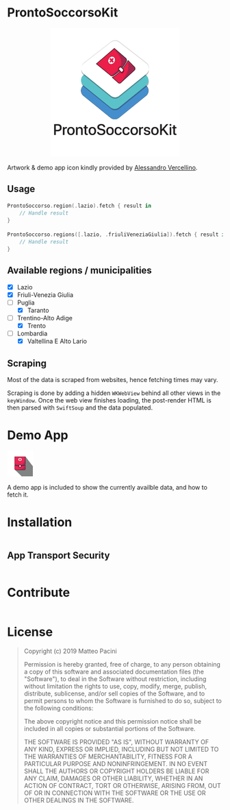 # ProntoSoccorsoKit

<p align="center">
<img src="img/framework.png" width="300">
</p>

Artwork & demo app icon kindly provided by [Alessandro Vercellino](mailto:independentdesign@outlook.it).

## Usage

```swift
ProntoSoccorso.region(.lazio).fetch { result in
    // Handle result
}

ProntoSoccorso.regions([.lazio, .friuliVeneziaGiulia]).fetch { result in
    // Handle result
}

```

## Available regions / municipalities

- [X] Lazio 
- [X] Friuli-Venezia Giulia
- [ ] Puglia
    - [X] Taranto
- [ ] Trentino-Alto Adige
    - [X] Trento
- [ ] Lombardia
    - [X] Valtellina E Alto Lario

## Scraping

Most of the data is scraped from websites, hence fetching times may vary.

Scraping is done by adding a hidden `WKWebView` behind all other views in the `keyWindow`.
Once the web view finishes loading, the post-render HTML is then parsed with `SwiftSoup` and the data populated.

# Demo App

![app-icon](img/app-icon.png)

A demo app is included to show the currently availble data, and how to fetch it.

# Installation

```
```

## App Transport Security

```
```
# Contribute

```
```

# License

>Copyright (c) 2019 Matteo Pacini
>
>Permission is hereby granted, free of charge, to any person obtaining a copy
>of this software and associated documentation files (the "Software"), to deal
>in the Software without restriction, including without limitation the rights
>to use, copy, modify, merge, publish, distribute, sublicense, and/or sell
>copies of the Software, and to permit persons to whom the Software is
>furnished to do so, subject to the following conditions:
>
>The above copyright notice and this permission notice shall be included in all
>copies or substantial portions of the Software.
>
>THE SOFTWARE IS PROVIDED "AS IS", WITHOUT WARRANTY OF ANY KIND, EXPRESS OR
>IMPLIED, INCLUDING BUT NOT LIMITED TO THE WARRANTIES OF MERCHANTABILITY,
>FITNESS FOR A PARTICULAR PURPOSE AND NONINFRINGEMENT. IN NO EVENT SHALL THE
>AUTHORS OR COPYRIGHT HOLDERS BE LIABLE FOR ANY CLAIM, DAMAGES OR OTHER
>LIABILITY, WHETHER IN AN ACTION OF CONTRACT, TORT OR OTHERWISE, ARISING FROM,
>OUT OF OR IN CONNECTION WITH THE SOFTWARE OR THE USE OR OTHER DEALINGS IN THE
>SOFTWARE.